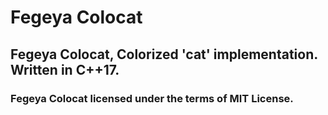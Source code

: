 # Fegeya Colocat
## Fegeya Colocat, Colorized 'cat' implementation. Written in C++17.

### Fegeya Colocat licensed under the terms of MIT License.
